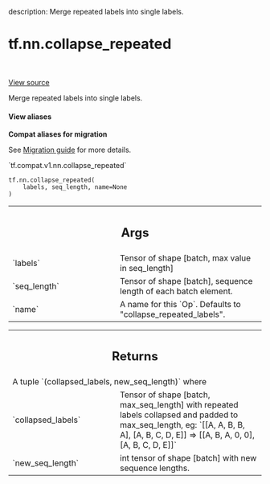 description: Merge repeated labels into single labels.

<div itemscope itemtype="http://developers.google.com/ReferenceObject">
<meta itemprop="name" content="tf.nn.collapse_repeated" />
<meta itemprop="path" content="Stable" />
</div>

# tf.nn.collapse_repeated

<!-- Insert buttons and diff -->

<table class="tfo-notebook-buttons tfo-api nocontent" align="left">

</table>

<a target="_blank" href="/code/stable/tensorflow/python/ops/ctc_ops.py">View source</a>



Merge repeated labels into single labels.

<section class="expandable">
  <h4 class="showalways">View aliases</h4>
  <p>
<b>Compat aliases for migration</b>
<p>See
<a href="https://www.tensorflow.org/guide/migrate">Migration guide</a> for
more details.</p>
<p>`tf.compat.v1.nn.collapse_repeated`</p>
</p>
</section>

<pre class="devsite-click-to-copy prettyprint lang-py tfo-signature-link">
<code>tf.nn.collapse_repeated(
    labels, seq_length, name=None
)
</code></pre>



<!-- Placeholder for "Used in" -->


<!-- Tabular view -->
 <table class="responsive fixed orange">
<colgroup><col width="214px"><col></colgroup>
<tr><th colspan="2"><h2 class="add-link">Args</h2></th></tr>

<tr>
<td>
`labels`
</td>
<td>
Tensor of shape [batch, max value in seq_length]
</td>
</tr><tr>
<td>
`seq_length`
</td>
<td>
Tensor of shape [batch], sequence length of each batch element.
</td>
</tr><tr>
<td>
`name`
</td>
<td>
A name for this `Op`. Defaults to "collapse_repeated_labels".
</td>
</tr>
</table>



<!-- Tabular view -->
 <table class="responsive fixed orange">
<colgroup><col width="214px"><col></colgroup>
<tr><th colspan="2"><h2 class="add-link">Returns</h2></th></tr>
<tr class="alt">
<td colspan="2">
A tuple `(collapsed_labels, new_seq_length)` where
</td>
</tr>
<tr>
<td>
`collapsed_labels`
</td>
<td>
Tensor of shape [batch, max_seq_length] with repeated
labels collapsed and padded to max_seq_length, eg:
`[[A, A, B, B, A], [A, B, C, D, E]] => [[A, B, A, 0, 0], [A, B, C, D, E]]`
</td>
</tr><tr>
<td>
`new_seq_length`
</td>
<td>
int tensor of shape [batch] with new sequence lengths.
</td>
</tr>
</table>

